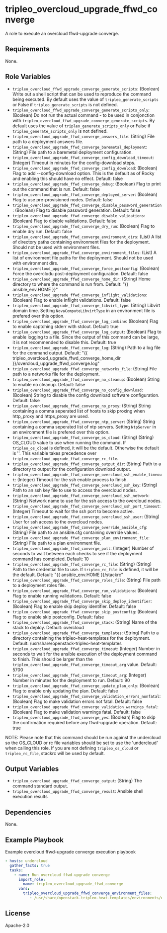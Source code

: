 tripleo_overcloud_upgrade_ffwd_converge
=======================================

A role to execute an overcloud ffwd-upgrade converge.

Requirements
------------

None.

Role Variables
--------------

* `tripleo_overcloud_ffwd_upgrade_converge_generate_scripts`: (Boolean) Write out a shell script that can be used to reproduce the command being executed. By default uses the value of `tripleo_generate_scripts` or False if `tripleo_generate_scripts` is not defined.
* `tripleo_overcloud_ffwd_upgrade_converge_generate_scripts_only`: (Boolean) Do not run the actual command - to be used in conjonction with `tripleo_overcloud_ffwd_upgrade_converge_generate_scripts`. By default uses the value of `tripleo_generate_scripts_only` or False if `tripleo_generate_scripts_only` is not defined.
* `tripleo_overcloud_upgrade_ffwd_converge_answers_file`: (String) File path to a deployment answers file.
* `tripleo_overcloud_upgrade_ffwd_converge_baremetal_deployment`: (String) File path to a baremetal deployment configuration.
* `tripleo_overcloud_upgrade_ffwd_converge_config_download_timeout`: (Integer) Timeout in minutes for the config-download steps.
* `tripleo_overcloud_upgrade_ffwd_converge_config_download`: (Boolean) Flag to add --config-download option. This is the default as of Rocky and enabling this should have no effect. Default: false
* `tripleo_overcloud_upgrade_ffwd_converge_debug`: (Boolean) Flag to print out the command that is run. Default: false
* `tripleo_overcloud_upgrade_ffwd_converge_deployed_server`: (Boolean) Flag to use pre-provisioned nodes. Default: false
* `tripleo_overcloud_upgrade_ffwd_converge_disable_password_generation`: (Boolean) Flag to disable password generation. Default: false
* `tripleo_overcloud_upgrade_ffwd_converge_disable_validations`: (Boolean) Flag to disable validations. Default: false
* `tripleo_overcloud_upgrade_ffwd_converge_dry_run`: (Boolean) Flag to enable dry run. Default: false
* `tripleo_overcloud_upgrade_ffwd_converge_environment_dirs`: (List) A list of directory paths containing environment files for the deployment. Should not be used with environment files.
* `tripleo_overcloud_upgrade_ffwd_converge_environment_files`: (List) A list of environment file paths for the deployment.  Should not be used with environment dirs.
* `tripleo_overcloud_upgrade_ffwd_converge_force_postconfig`: (Boolean) Force the overclodu post-deployment configuration. Default: false
* `tripleo_overcloud_upgrade_ffwd_converge_home_dir`: (String) Home directory to where the command is run from. Default: "{{ ansible_env.HOME }}"
* `tripleo_overcloud_upgrade_ffwd_converge_inflight_validations`: (Boolean) Flag to enable inflight validations. Default: false
* `tripleo_overcloud_upgrade_ffwd_converge_libvirt_type`: (String) Libvirt domain time. Setting `NovaComputeLibvirtType` in an environment file is prefered over this option.
* `tripleo_overcloud_upgrade_ffwd_converge_log_combine`: (Boolean) Flag to enable captching stderr with stdout. Default: true
* `tripleo_overcloud_upgrade_ffwd_converge_log_output`: (Boolean) Flag to enable logging to a file. Since the output of this command can be large, it is not recommended to disable this. Default: true
* `tripleo_overcloud_upgrade_ffwd_converge_log`: (String) Path to a log file for the command output. Default: "{{ tripleo_overcloud_upgrade_ffwd_converge_home_dir }}/overcloud_upgrade_ffwd_converge.log"
* `tripleo_overcloud_upgrade_ffwd_converge_networks_file`: (String) File path to a networks file for the deployment.
* `tripleo_overcloud_upgrade_ffwd_converge_no_cleanup`: (Boolean) String to enable no cleanup. Default: false
* `tripleo_overcloud_upgrade_ffwd_converge_no_config_download`: (Boolean) String to disable the config download software configuration. Default: false
* `tripleo_overcloud_upgrade_ffwd_converge_no_proxy`: (String) String containing a comma seperated list of hosts to skip proxing when http_proxy and https_proxy are used.
* `tripleo_overcloud_upgrade_ffwd_converge_ntp_server`: (String) String containing a comma seperated list of ntp servers. Setting `NtpServer` in an environment file is prefered over this option.
* `tripleo_overcloud_upgrade_ffwd_converge_os_cloud`: (String) (String) OS_CLOUD value to use when running the command. If `tripleo_os_cloud` is defined, it will be the default. Otherwise the default is ''. This variable takes precedence over `tripleo_overcloud_upgrade_ffwd_converge_rc_file`.
* `tripleo_overcloud_upgrade_ffwd_converge_output_dir`: (String) Path to a directory to output for the configuration download output.
* `tripleo_overcloud_upgrade_ffwd_converge_overcloud_ssh_enable_timeout`: (Integer) Timeout for the ssh enable process to finish.
* `tripleo_overcloud_upgrade_ffwd_converge_overcloud_ssh_key`: (String) Path to an ssh key file to use to access the overcloud nodes.
* `tripleo_overcloud_upgrade_ffwd_converge_overcloud_ssh_network`: (String) Network name to use for the ssh access to the overcloud nodes.
* `tripleo_overcloud_upgrade_ffwd_converge_overcloud_ssh_port_timeout`: (Integer) Timeout to wait for the ssh port to become active.
* `tripleo_overcloud_upgrade_ffwd_converge_overcloud_ssh_user`: (String) User for ssh access to the overcloud nodes.
* `tripleo_overcloud_upgrade_ffwd_converge_override_ansible_cfg`: (String) File path to an ansible.cfg containing override values.
* `tripleo_overcloud_upgrade_ffwd_converge_plan_environment_file`: (String) File path to a plan environment file.
* `tripleo_overcloud_upgrade_ffwd_converge_poll`: (Integer) Number of seconds to wait between each checks to see if the deployment command has completed. Default: 10
* `tripleo_overcloud_upgrade_ffwd_converge_rc_file`: (String) (String) Path to the credential file to use. If `tripleo_rc_file` is defined, it will be the default. Default: "{{ ansible_env.HOME }}/stackrc"
* `tripleo_overcloud_upgrade_ffwd_converge_roles_file`: (String) File path to a deployment roles file.
* `tripleo_overcloud_upgrade_ffwd_converge_run_validations`: (Boolean) Flag to enable running validations. Default: false
* `tripleo_overcloud_upgrade_ffwd_converge_skip_deploy_identifier`: (Boolean) Flag to enable skip deploy identifier. Default: false
* `tripleo_overcloud_upgrade_ffwd_converge_skip_postconfig`: (Boolean) Flag to enable skip postconfig. Default: false
* `tripleo_overcloud_upgrade_ffwd_converge_stack`: (String) Name of the stack to deploy. Default: overcloud
* `tripleo_overcloud_upgrade_ffwd_converge_templates`: (String) Path to a directory containing the tripleo-heat-templates for the deployment. Default: /usr/share/openstack-tripleo-heat-templates
* `tripleo_overcloud_upgrade_ffwd_converge_timeout`: (Integer) Number in seconds to wait for the ansible execution of the deployment command to finish. This should be larger than the `tripleo_overcloud_upgrade_ffwd_converge_timeout_arg` value. Default: 5700
* `tripleo_overcloud_upgrade_ffwd_converge_timeout_arg`: (Integer) Number in minutes for the deployment to run. Default: 90
* `tripleo_overcloud_upgrade_ffwd_converge_update_plan_only`: (Boolean) Flag to enable only updating the plan. Default: false
* `tripleo_overcloud_upgrade_ffwd_converge_validation_errors_nonfatal`: (Boolean) Flag to make validation errors not fatal. Default: false
* `tripleo_overcloud_upgrade_ffwd_converge_validation_warnings_fatal`: (Boolean) Flag to make validation warnings fatal. Default: false
* `tripleo_overcloud_upgrade_ffwd_converge_yes`: (Boolean) Flag to skip the confirmation required before any ffwd-upgrade operation. Default: true

NOTE: Please note that this command should be run against the undercloud so the
OS_CLOUD or rc file variables should be set to use the 'undercloud' when
calling this role. If you are not defining `tripleo_os_cloud` or `tripleo_rc_file`,
stackrc will be used by default.

Output Variables
----------------

* `tripleo_overcloud_upgrade_ffwd_converge_output`: (String) The command standard output.
* `tripleo_overcloud_upgrade_ffwd_converge_result`: Ansible shell execution results

Dependencies
------------

None.

Example Playbook
----------------

Example overcloud ffwd-upgrade converge execution playbook

```yaml
- hosts: undercloud
  gather_facts: true
  tasks:
    - name: Run overcloud ffwd-upgrade converge
      import_role:
        name: tripleo_overcloud_upgrade_ffwd_converge
      vars:
        tripleo_overcloud_upgrade_ffwd_converge_environment_files:
           - /usr/share/openstack-tripleo-heat-templates/environments/enable-swap.yaml
```

License
-------

Apache-2.0

